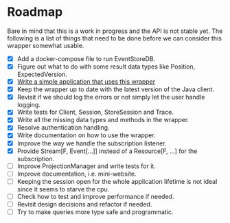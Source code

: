 # Roadmap

Bare in mind that this is a work in progress and the API is not stable yet.
The following is a list of things that need to be done before we can consider this wrapper somewhat usable.

- [x] Add a docker-compose file to run EventStoreDB.
- [x] Figure out what to do with some result data types like Position, ExpectedVersion.
- [x] [Write a simple application that uses this wrapper](https://github.com/samgj18/event-sourcing-poc/)
- [x] Keep the wrapper up to date with the latest version of the Java client.
- [x] Revisit if we should log the errors or not simply let the user handle logging.
- [x] Write tests for Client, Session, StoreSession and Trace.
- [x] Write all the missing data types and methods in the wrapper.
- [x] Resolve authentication handling.
- [x] Write documentation on how to use the wrapper.
- [x] Improve the way we handle the subscription listener.
- [x] Provide Stream[F, Event[...]] instead of a Resource[F, ...] for the subscription.
- [ ] Improve ProjectionManager and write tests for it.
- [ ] Improve documentation, i.e. mini-website.
- [ ] Keeping the session open for the whole application lifetime is not ideal since it seems to starve the cpu.
- [ ] Check how to test and improve performance if needed.
- [ ] Revisit design decisions and refactor if needed.
- [ ] Try to make queries more type safe and programmatic.
